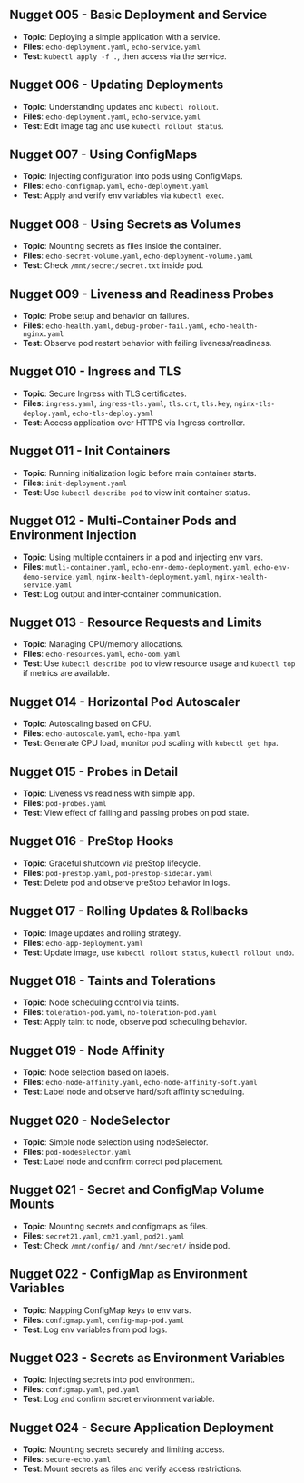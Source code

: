 ## Nugget 005 - Basic Deployment and Service
- **Topic**: Deploying a simple application with a service.
- **Files**: `echo-deployment.yaml`, `echo-service.yaml`
- **Test**: `kubectl apply -f .`, then access via the service.

## Nugget 006 - Updating Deployments
- **Topic**: Understanding updates and `kubectl rollout`.
- **Files**: `echo-deployment.yaml`, `echo-service.yaml`
- **Test**: Edit image tag and use `kubectl rollout status`.

## Nugget 007 - Using ConfigMaps
- **Topic**: Injecting configuration into pods using ConfigMaps.
- **Files**: `echo-configmap.yaml`, `echo-deployment.yaml`
- **Test**: Apply and verify env variables via `kubectl exec`.

## Nugget 008 - Using Secrets as Volumes
- **Topic**: Mounting secrets as files inside the container.
- **Files**: `echo-secret-volume.yaml`, `echo-deployment-volume.yaml`
- **Test**: Check `/mnt/secret/secret.txt` inside pod.

## Nugget 009 - Liveness and Readiness Probes
- **Topic**: Probe setup and behavior on failures.
- **Files**: `echo-health.yaml`, `debug-prober-fail.yaml`, `echo-health-nginx.yaml`
- **Test**: Observe pod restart behavior with failing liveness/readiness.

## Nugget 010 - Ingress and TLS
- **Topic**: Secure Ingress with TLS certificates.
- **Files**: `ingress.yaml`, `ingress-tls.yaml`, `tls.crt`, `tls.key`, `nginx-tls-deploy.yaml`, `echo-tls-deploy.yaml`
- **Test**: Access application over HTTPS via Ingress controller.

## Nugget 011 - Init Containers
- **Topic**: Running initialization logic before main container starts.
- **Files**: `init-deployment.yaml`
- **Test**: Use `kubectl describe pod` to view init container status.

## Nugget 012 - Multi-Container Pods and Environment Injection
- **Topic**: Using multiple containers in a pod and injecting env vars.
- **Files**: `mutli-container.yaml`, `echo-env-demo-deployment.yaml`, `echo-env-demo-service.yaml`, `nginx-health-deployment.yaml`, `nginx-health-service.yaml`
- **Test**: Log output and inter-container communication.

## Nugget 013 - Resource Requests and Limits
- **Topic**: Managing CPU/memory allocations.
- **Files**: `echo-resources.yaml`, `echo-oom.yaml`
- **Test**: Use `kubectl describe pod` to view resource usage and `kubectl top` if metrics are available.

## Nugget 014 - Horizontal Pod Autoscaler
- **Topic**: Autoscaling based on CPU.
- **Files**: `echo-autoscale.yaml`, `echo-hpa.yaml`
- **Test**: Generate CPU load, monitor pod scaling with `kubectl get hpa`.

## Nugget 015 - Probes in Detail
- **Topic**: Liveness vs readiness with simple app.
- **Files**: `pod-probes.yaml`
- **Test**: View effect of failing and passing probes on pod state.

## Nugget 016 - PreStop Hooks
- **Topic**: Graceful shutdown via preStop lifecycle.
- **Files**: `pod-prestop.yaml`, `pod-prestop-sidecar.yaml`
- **Test**: Delete pod and observe preStop behavior in logs.

## Nugget 017 - Rolling Updates & Rollbacks
- **Topic**: Image updates and rolling strategy.
- **Files**: `echo-app-deployment.yaml`
- **Test**: Update image, use `kubectl rollout status`, `kubectl rollout undo`.

## Nugget 018 - Taints and Tolerations
- **Topic**: Node scheduling control via taints.
- **Files**: `toleration-pod.yaml`, `no-toleration-pod.yaml`
- **Test**: Apply taint to node, observe pod scheduling behavior.

## Nugget 019 - Node Affinity
- **Topic**: Node selection based on labels.
- **Files**: `echo-node-affinity.yaml`, `echo-node-affinity-soft.yaml`
- **Test**: Label node and observe hard/soft affinity scheduling.

## Nugget 020 - NodeSelector
- **Topic**: Simple node selection using nodeSelector.
- **Files**: `pod-nodeselector.yaml`
- **Test**: Label node and confirm correct pod placement.

## Nugget 021 - Secret and ConfigMap Volume Mounts
- **Topic**: Mounting secrets and configmaps as files.
- **Files**: `secret21.yaml`, `cm21.yaml`, `pod21.yaml`
- **Test**: Check `/mnt/config/` and `/mnt/secret/` inside pod.

## Nugget 022 - ConfigMap as Environment Variables
- **Topic**: Mapping ConfigMap keys to env vars.
- **Files**: `configmap.yaml`, `config-map-pod.yaml`
- **Test**: Log env variables from pod logs.

## Nugget 023 - Secrets as Environment Variables
- **Topic**: Injecting secrets into pod environment.
- **Files**: `configmap.yaml`, `pod.yaml`
- **Test**: Log and confirm secret environment variable.

## Nugget 024 - Secure Application Deployment
- **Topic**: Mounting secrets securely and limiting access.
- **Files**: `secure-echo.yaml`
- **Test**: Mount secrets as files and verify access restrictions.